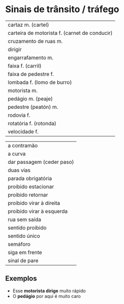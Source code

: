 # Sinais de trânsito / tráfego

||
| -- |
| cartaz m. (cartel) |
| carteira de motorista f. (carnet de conducir) |
| cruzamento de ruas m. |
| dirigir |
| engarrafamento m. |
| faixa f. (carril) |
| faixa de pedestre f. |
| lombada f. (lomo de burro) |
| motorista m. |
| pedágio m. (peaje) |
| pedestre (peatón) m. |
| rodovia f. |
| rotatória f. (rotonda) |
| velocidade f. |

||
| -- |
| a contramão |
| a curva |
| dar passagem (ceder paso) |
| duas vias |
| parada obrigatória |
| proibido estacionar |
| proibido retornar |
| proibido virar à direita |
| proibido virar à esquerda |
| rua sem saída |
| sentido proibido |
| sentido único |
| semáforo |
| siga em frente |
| sinal de pare |

## Exemplos

* Esse **motorista dirige** muito rápido
* O **pedágio** por aqui é muito caro
